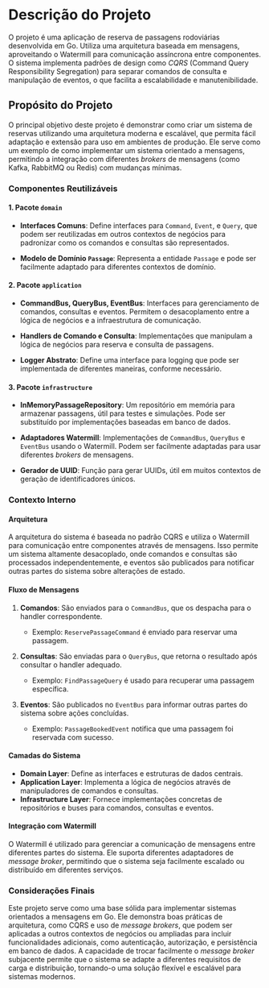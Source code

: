 # Descrição do Projeto

O projeto é uma aplicação de reserva de passagens rodoviárias desenvolvida em Go. Utiliza uma arquitetura baseada em mensagens, aproveitando o Watermill para comunicação assíncrona entre componentes. O sistema implementa padrões de design como *CQRS* (Command Query Responsibility Segregation) para separar comandos de consulta e manipulação de eventos, o que facilita a escalabilidade e manutenibilidade.

## Propósito do Projeto

O principal objetivo deste projeto é demonstrar como criar um sistema de reservas utilizando uma arquitetura moderna e escalável, que permita fácil adaptação e extensão para uso em ambientes de produção. Ele serve como um exemplo de como implementar um sistema orientado a mensagens, permitindo a integração com diferentes *brokers* de mensagens (como Kafka, RabbitMQ ou Redis) com mudanças mínimas.

### Componentes Reutilizáveis

#### 1. **Pacote `domain`**

- **Interfaces Comuns**: Define interfaces para `Command`, `Event`, e `Query`, que podem ser reutilizadas em outros contextos de negócios para padronizar como os comandos e consultas são representados.

- **Modelo de Domínio `Passage`**: Representa a entidade `Passage` e pode ser facilmente adaptado para diferentes contextos de domínio.

#### 2. **Pacote `application`**

- **CommandBus, QueryBus, EventBus**: Interfaces para gerenciamento de comandos, consultas e eventos. Permitem o desacoplamento entre a lógica de negócios e a infraestrutura de comunicação.

- **Handlers de Comando e Consulta**: Implementações que manipulam a lógica de negócios para reserva e consulta de passagens.

- **Logger Abstrato**: Define uma interface para logging que pode ser implementada de diferentes maneiras, conforme necessário.

#### 3. **Pacote `infrastructure`**

- **InMemoryPassageRepository**: Um repositório em memória para armazenar passagens, útil para testes e simulações. Pode ser substituído por implementações baseadas em banco de dados.

- **Adaptadores Watermill**: Implementações de `CommandBus`, `QueryBus` e `EventBus` usando o Watermill. Podem ser facilmente adaptadas para usar diferentes *brokers* de mensagens.

- **Gerador de UUID**: Função para gerar UUIDs, útil em muitos contextos de geração de identificadores únicos.

### Contexto Interno

#### Arquitetura

A arquitetura do sistema é baseada no padrão CQRS e utiliza o Watermill para comunicação entre componentes através de mensagens. Isso permite um sistema altamente desacoplado, onde comandos e consultas são processados independentemente, e eventos são publicados para notificar outras partes do sistema sobre alterações de estado.

#### Fluxo de Mensagens

1. **Comandos**: São enviados para o `CommandBus`, que os despacha para o handler correspondente.
   - Exemplo: `ReservePassageCommand` é enviado para reservar uma passagem.

2. **Consultas**: São enviadas para o `QueryBus`, que retorna o resultado após consultar o handler adequado.
   - Exemplo: `FindPassageQuery` é usado para recuperar uma passagem específica.

3. **Eventos**: São publicados no `EventBus` para informar outras partes do sistema sobre ações concluídas.
   - Exemplo: `PassageBookedEvent` notifica que uma passagem foi reservada com sucesso.

#### Camadas do Sistema

- **Domain Layer**: Define as interfaces e estruturas de dados centrais.
- **Application Layer**: Implementa a lógica de negócios através de manipuladores de comandos e consultas.
- **Infrastructure Layer**: Fornece implementações concretas de repositórios e buses para comandos, consultas e eventos.

#### Integração com Watermill

O Watermill é utilizado para gerenciar a comunicação de mensagens entre diferentes partes do sistema. Ele suporta diferentes adaptadores de *message broker*, permitindo que o sistema seja facilmente escalado ou distribuído em diferentes serviços.

### Considerações Finais

Este projeto serve como uma base sólida para implementar sistemas orientados a mensagens em Go. Ele demonstra boas práticas de arquitetura, como CQRS e uso de *message brokers*, que podem ser aplicadas a outros contextos de negócios ou ampliadas para incluir funcionalidades adicionais, como autenticação, autorização, e persistência em banco de dados. A capacidade de trocar facilmente o *message broker* subjacente permite que o sistema se adapte a diferentes requisitos de carga e distribuição, tornando-o uma solução flexível e escalável para sistemas modernos.
